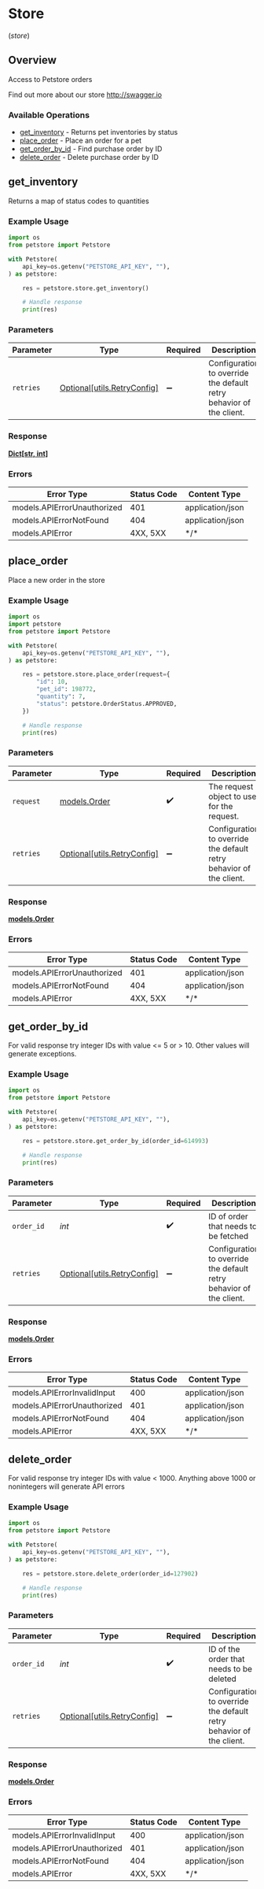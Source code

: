 # Store
(*store*)

## Overview

Access to Petstore orders

Find out more about our store
<http://swagger.io>

### Available Operations

* [get_inventory](#get_inventory) - Returns pet inventories by status
* [place_order](#place_order) - Place an order for a pet
* [get_order_by_id](#get_order_by_id) - Find purchase order by ID
* [delete_order](#delete_order) - Delete purchase order by ID

## get_inventory

Returns a map of status codes to quantities

### Example Usage

```python
import os
from petstore import Petstore

with Petstore(
    api_key=os.getenv("PETSTORE_API_KEY", ""),
) as petstore:

    res = petstore.store.get_inventory()

    # Handle response
    print(res)

```

### Parameters

| Parameter                                                           | Type                                                                | Required                                                            | Description                                                         |
| ------------------------------------------------------------------- | ------------------------------------------------------------------- | ------------------------------------------------------------------- | ------------------------------------------------------------------- |
| `retries`                                                           | [Optional[utils.RetryConfig]](../../models/utils/retryconfig.md)    | :heavy_minus_sign:                                                  | Configuration to override the default retry behavior of the client. |

### Response

**[Dict[str, int]](../../models/.md)**

### Errors

| Error Type                  | Status Code                 | Content Type                |
| --------------------------- | --------------------------- | --------------------------- |
| models.APIErrorUnauthorized | 401                         | application/json            |
| models.APIErrorNotFound     | 404                         | application/json            |
| models.APIError             | 4XX, 5XX                    | \*/\*                       |

## place_order

Place a new order in the store

### Example Usage

```python
import os
import petstore
from petstore import Petstore

with Petstore(
    api_key=os.getenv("PETSTORE_API_KEY", ""),
) as petstore:

    res = petstore.store.place_order(request={
        "id": 10,
        "pet_id": 198772,
        "quantity": 7,
        "status": petstore.OrderStatus.APPROVED,
    })

    # Handle response
    print(res)

```

### Parameters

| Parameter                                                           | Type                                                                | Required                                                            | Description                                                         |
| ------------------------------------------------------------------- | ------------------------------------------------------------------- | ------------------------------------------------------------------- | ------------------------------------------------------------------- |
| `request`                                                           | [models.Order](../../models/order.md)                               | :heavy_check_mark:                                                  | The request object to use for the request.                          |
| `retries`                                                           | [Optional[utils.RetryConfig]](../../models/utils/retryconfig.md)    | :heavy_minus_sign:                                                  | Configuration to override the default retry behavior of the client. |

### Response

**[models.Order](../../models/order.md)**

### Errors

| Error Type                  | Status Code                 | Content Type                |
| --------------------------- | --------------------------- | --------------------------- |
| models.APIErrorUnauthorized | 401                         | application/json            |
| models.APIErrorNotFound     | 404                         | application/json            |
| models.APIError             | 4XX, 5XX                    | \*/\*                       |

## get_order_by_id

For valid response try integer IDs with value <= 5 or > 10. Other values will generate exceptions.

### Example Usage

```python
import os
from petstore import Petstore

with Petstore(
    api_key=os.getenv("PETSTORE_API_KEY", ""),
) as petstore:

    res = petstore.store.get_order_by_id(order_id=614993)

    # Handle response
    print(res)

```

### Parameters

| Parameter                                                           | Type                                                                | Required                                                            | Description                                                         |
| ------------------------------------------------------------------- | ------------------------------------------------------------------- | ------------------------------------------------------------------- | ------------------------------------------------------------------- |
| `order_id`                                                          | *int*                                                               | :heavy_check_mark:                                                  | ID of order that needs to be fetched                                |
| `retries`                                                           | [Optional[utils.RetryConfig]](../../models/utils/retryconfig.md)    | :heavy_minus_sign:                                                  | Configuration to override the default retry behavior of the client. |

### Response

**[models.Order](../../models/order.md)**

### Errors

| Error Type                  | Status Code                 | Content Type                |
| --------------------------- | --------------------------- | --------------------------- |
| models.APIErrorInvalidInput | 400                         | application/json            |
| models.APIErrorUnauthorized | 401                         | application/json            |
| models.APIErrorNotFound     | 404                         | application/json            |
| models.APIError             | 4XX, 5XX                    | \*/\*                       |

## delete_order

For valid response try integer IDs with value < 1000. Anything above 1000 or nonintegers will generate API errors

### Example Usage

```python
import os
from petstore import Petstore

with Petstore(
    api_key=os.getenv("PETSTORE_API_KEY", ""),
) as petstore:

    res = petstore.store.delete_order(order_id=127902)

    # Handle response
    print(res)

```

### Parameters

| Parameter                                                           | Type                                                                | Required                                                            | Description                                                         |
| ------------------------------------------------------------------- | ------------------------------------------------------------------- | ------------------------------------------------------------------- | ------------------------------------------------------------------- |
| `order_id`                                                          | *int*                                                               | :heavy_check_mark:                                                  | ID of the order that needs to be deleted                            |
| `retries`                                                           | [Optional[utils.RetryConfig]](../../models/utils/retryconfig.md)    | :heavy_minus_sign:                                                  | Configuration to override the default retry behavior of the client. |

### Response

**[models.Order](../../models/order.md)**

### Errors

| Error Type                  | Status Code                 | Content Type                |
| --------------------------- | --------------------------- | --------------------------- |
| models.APIErrorInvalidInput | 400                         | application/json            |
| models.APIErrorUnauthorized | 401                         | application/json            |
| models.APIErrorNotFound     | 404                         | application/json            |
| models.APIError             | 4XX, 5XX                    | \*/\*                       |